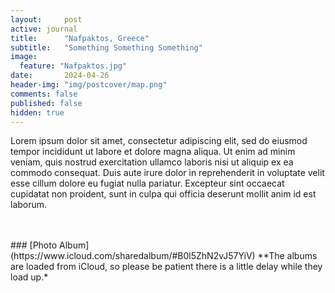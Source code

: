 ```yaml
---
layout:     post
active: journal
title:      "Nafpaktos, Greece"
subtitle:   "Something Something Something"
image:
  feature: "Nafpaktos.jpg"
date:       2024-04-26
header-img: "img/postcover/map.png"
comments: false
published: false
hidden: true
---
```


Lorem ipsum dolor sit amet, consectetur adipiscing elit, sed do eiusmod tempor incididunt ut labore et dolore magna aliqua. Ut enim ad minim veniam, quis nostrud exercitation ullamco laboris nisi ut aliquip ex ea commodo consequat. Duis aute irure dolor in reprehenderit in voluptate velit esse cillum dolore eu fugiat nulla pariatur. Excepteur sint occaecat cupidatat non proident, sunt in culpa qui officia deserunt mollit anim id est laborum.

<br>
<br>
### [Photo Album](https://www.icloud.com/sharedalbum/#B0l5ZhN2vJ57YiV) 
**The albums are loaded from iCloud, so please be patient there is a little delay while they load up.*
